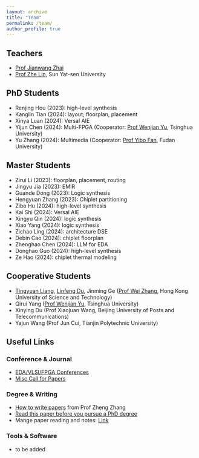 ```yaml
---
layout: archive
title: "Team"
permalink: /team/
author_profile: true
---
```


## Teachers

- [Prof Jianwang Zhai](https://zhaijw18.github.io/)
- [Prof Zhe Lin](https://zlinaf.github.io/), Sun Yat-sen University

## PhD Students

- Renjing Hou (2023): high-level synthesis
- Kanglin Tian (2024): layout; floorplan, placement
- Xinya Luan (2024): Versal AIE
- Yijun Chen (2024): Multi-FPGA (Cooperator: [Prof Wenjian Yu](http://viplab.fudan.edu.cn/), Tsinghua University)
- Yu Zhang (2024): Multimedia (Cooperator: [Prof Yibo Fan](http://viplab.fudan.edu.cn/), Fudan University)

## Master Students

- Zirui Li (2023): floorplan, placement, routing
- Jingyu Jia (2023): EMIR
- Guande Dong (2023): Logic synthesis
- Hengyuan Zhang (2023): Chiplet partitioning
- Zibo Hu (2024): high-level synthesis
- Kai Shi (2024): Versal AIE
- Xingyu Qin (2024): logic synthesis
- Xiao Yang (2024): logic synthesis
- Zichao Ling (2024): architecture DSE
- Debin Cao (2024): chiplet floorplan
- Zhenghao Chen (2024): LLM for EDA
- Donghao Guo (2024): high-level synthesis
- Ze Hao (2024): chiplet thermal modeling



## Cooperative Students

- [Tingyuan Liang](https://www.researchgate.net/profile/Tingyuan-Liang), [Linfeng Du](https://www.linkedin.cn/incareer/in/linfeng-du), Jinming Ge ([Prof Wei Zhang](https://seng.hkust.edu.hk/about/people/faculty/wei-zhang), Hong Kong University of Science and Technology)
- Qirui Yang ([Prof Wenjian Yu](https://numbda.cs.tsinghua.edu.cn/), Tsinghua University)
- Xinying Du (Prof Xiaojuan Wang, Beijing University of Posts and Telecommunications)
- Yajun Wang (Prof Jun Cui, Tianjin Polytechnic University)

## Useful Links

### Conference & Journal

- [EDA/VLSI/FPGA Conferences](https://www.cse.chalmers.se/research/group/vlsi/conference/)
- [Misc Call for Papers](http://wikicfp.com/cfp/allcfp)

### Degree & Writing
- [How to write papers](https://web.ece.ucsb.edu/~zhengzhang/paper%20writing%20checklist_v2.pdf) from Prof Zheng Zhang
- [Read this paper before you pursue a PhD degree](https://www.cs.cmu.edu/~harchol/gradschooltalk.pdf)
- Mange paper reading and notes: [Link](https://readpaper.com)

### Tools & Software
- to be added